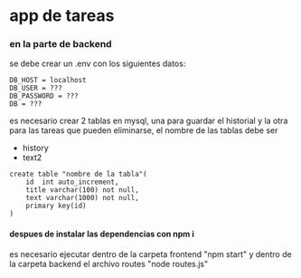 # app de tareas

### en la parte de backend

se debe crear un .env con los siguientes datos:

```
DB_HOST = localhost
DB_USER = ???
DB_PASSWORD = ???
DB = ???
```

es necesario crear 2 tablas en mysql, una para guardar el historial y la otra para las tareas que pueden eliminarse,
el nombre de las tablas debe ser

- history
- text2

```
create table "nombre de la tabla"(
    id  int auto_increment,
    title varchar(100) not null,
    text varchar(1000) not null,
    primary key(id)
)
```

#### despues de instalar las dependencias con npm i

es necesario ejecutar dentro de la carpeta frontend "npm start" y dentro de la carpeta backend el
archivo routes "node routes.js"

